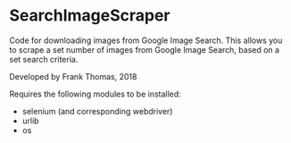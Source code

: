 # SearchImageScraper
Code for downloading images from Google Image Search. This allows you to scrape a set number of images from Google Image Search, based on a set search criteria.

Developed by Frank Thomas, 2018

Requires the following modules to be installed:

- selenium (and corresponding webdriver)
- urlib
- os
